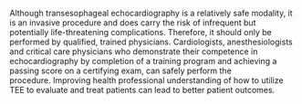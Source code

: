 Although transesophageal echocardiography is a relatively safe modality, it is an invasive procedure and does carry the risk of infrequent but potentially life-threatening complications. Therefore, it should only be performed by qualified, trained physicians. Cardiologists, anesthesiologists and critical care physicians who demonstrate their competence in echocardiography by completion of a training program and achieving a passing score on a certifying exam, can safely perform the procedure. Improving health professional understanding of how to utilize TEE to evaluate and treat patients can lead to better patient outcomes.